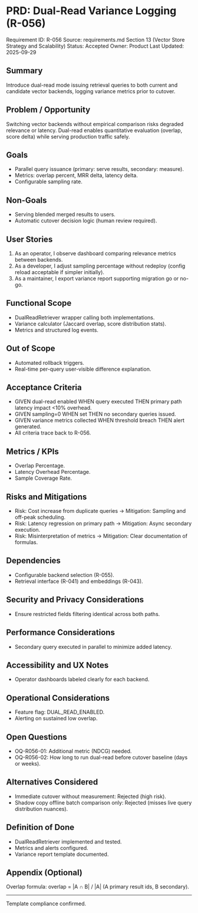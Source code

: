 # PRD: Dual-Read Variance Logging (R-056)

Requirement ID: R-056
Source: requirements.md Section 13 (Vector Store Strategy and Scalability)
Status: Accepted
Owner: Product
Last Updated: 2025-09-29

## Summary

Introduce dual-read mode issuing retrieval queries to both current and candidate vector backends, logging variance metrics prior to cutover.

## Problem / Opportunity

Switching vector backends without empirical comparison risks degraded relevance or latency. Dual-read enables quantitative evaluation (overlap, score delta) while serving production traffic safely.

## Goals

- Parallel query issuance (primary: serve results, secondary: measure).
- Metrics: overlap percent, MRR delta, latency delta.
- Configurable sampling rate.

## Non-Goals

- Serving blended merged results to users.
- Automatic cutover decision logic (human review required).

## User Stories

1. As an operator, I observe dashboard comparing relevance metrics between backends.
2. As a developer, I adjust sampling percentage without redeploy (config reload acceptable if simpler initially).
3. As a maintainer, I export variance report supporting migration go or no-go.

## Functional Scope

- DualReadRetriever wrapper calling both implementations.
- Variance calculator (Jaccard overlap, score distribution stats).
- Metrics and structured log events.

## Out of Scope

- Automated rollback triggers.
- Real-time per-query user-visible difference explanation.

## Acceptance Criteria

- GIVEN dual-read enabled WHEN query executed THEN primary path latency impact <10% overhead.
- GIVEN sampling=0 WHEN set THEN no secondary queries issued.
- GIVEN variance metrics collected WHEN threshold breach THEN alert generated.
- All criteria trace back to R-056.

## Metrics / KPIs

- Overlap Percentage.
- Latency Overhead Percentage.
- Sample Coverage Rate.

## Risks and Mitigations

- Risk: Cost increase from duplicate queries → Mitigation: Sampling and off-peak scheduling.
- Risk: Latency regression on primary path → Mitigation: Async secondary execution.
- Risk: Misinterpretation of metrics → Mitigation: Clear documentation of formulas.

## Dependencies

- Configurable backend selection (R-055).
- Retrieval interface (R-041) and embeddings (R-043).

## Security and Privacy Considerations

- Ensure restricted fields filtering identical across both paths.

## Performance Considerations

- Secondary query executed in parallel to minimize added latency.

## Accessibility and UX Notes

- Operator dashboards labeled clearly for each backend.

## Operational Considerations

- Feature flag: DUAL_READ_ENABLED.
- Alerting on sustained low overlap.

## Open Questions

- OQ-R056-01: Additional metric (NDCG) needed.
- OQ-R056-02: How long to run dual-read before cutover baseline (days or weeks).

## Alternatives Considered

- Immediate cutover without measurement: Rejected (high risk).
- Shadow copy offline batch comparison only: Rejected (misses live query distribution nuances).

## Definition of Done

- DualReadRetriever implemented and tested.
- Metrics and alerts configured.
- Variance report template documented.

## Appendix (Optional)

Overlap formula: overlap = |A ∩ B| / |A| (A primary result ids, B secondary).

---
Template compliance confirmed.
